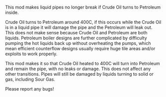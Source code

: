 This mod makes liquid pipes no longer break if Crude Oil turns to Petroleum inside.

Crude Oil turns to Petroleum around 400C, if this occurs while the Crude Oil is in a liquid pipe it will damage the pipe and the Petroleum will leak out. This does not make sense because Crude Oil and Petroleum are both liquids. Petroleum boiler designs are further complicated by difficulty pumping the hot liquids back up without overheating the pumps, which mean efficient counterflow designs usually require huge tile areas and/or exploits to work properly.

This mod makes it so that Crude Oil heated to 400C will turn into Petroleum and remain the pipe, with no leaks or damage. This does not affect any other transitions. Pipes will still be damaged by liquids turning to solid or gas, including Sour Gas. 

Please report any bugs!